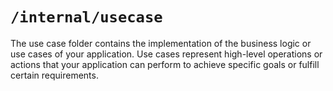 # `/internal/usecase`

The use case folder contains the implementation of the business logic or use cases of your application. Use cases represent high-level operations or actions that your application can perform to achieve specific goals or fulfill certain requirements.